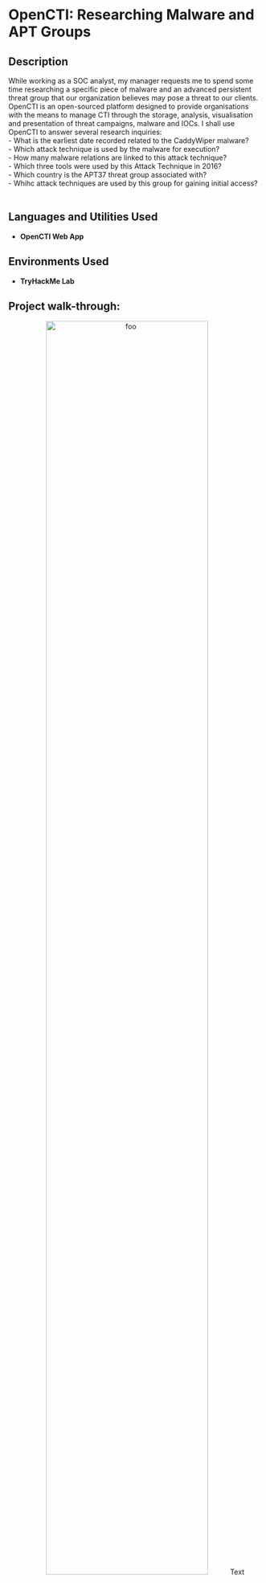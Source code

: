 <h1>OpenCTI: Researching Malware and APT Groups</h1>

<h2>Description</h2>
While working as a SOC analyst, my manager requests me to spend some time researching a specific piece of malware and an advanced persistent threat group that our organization believes may pose a threat to our clients. OpenCTI is an open-sourced platform designed to provide organisations with the means to manage CTI through the storage, analysis, visualisation and presentation of threat campaigns, malware and IOCs. I shall use OpenCTI to answer several research inquiries:<br/>
- What is the earliest date recorded related to the CaddyWiper malware?<br/>
- Which attack technique is used by the malware for execution?<br/>
- How many malware relations are linked to this attack technique?<br/>
- Which three tools were used by this Attack Technique in 2016?<br/>
- Which country is the APT37 threat group associated with?<br/>
- Whihc attack techniques are used by this group for gaining initial access?<br/>

<br />

<h2>Languages and Utilities Used</h2>

- <b>OpenCTI Web App</b> 

<h2>Environments Used </h2>

- <b>TryHackMe Lab</b> 

<h2>Project walk-through:</h2>

<p align="center">


<img src="https://i.imgur.com/Ul1sxzR.png" height="80%" width="80%" alt="foo"/>
Text
<br />
<br />


</p>
